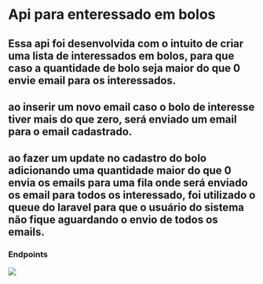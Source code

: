 # Api para enteressado em bolos

## Essa api foi desenvolvida com o intuito de criar uma lista de interessados em bolos, para que caso a quantidade de bolo seja maior do que 0 envie email para os interessados.
## ao inserir um novo email caso o bolo de interesse tiver mais do que zero, será enviado um email para o email cadastrado.
## ao fazer um update no cadastro do bolo adicionando uma quantidade maior do que 0 envia os emails para uma fila onde será enviado os email para todos os interessado, foi utilizado o queue do laravel para que o usuário do sistema não fique aguardando o envio de todos os emails.

### Endpoints
<img src=https://i.ibb.co/tCLvp5t/apibolo.png />

